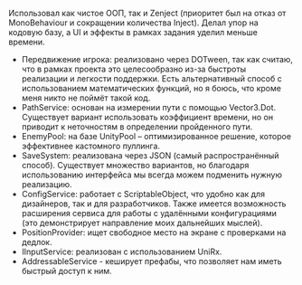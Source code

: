 Использовал как чистое ООП, так и Zenject (приоритет был на отказ от MonoBehaviour и сокращении количества Inject). Делал упор на кодовую базу, а UI и эффекты в рамках задания уделил меньше времени.

- Передвижение игрока: реализовано через DOTween, так как считаю, что в рамках проекта это целесообразно из-за быстроты реализации и легкости поддержки. Есть альтернативный способ с использованием математических функций, но я боюсь, что кроме меня никто не поймёт такой код.
- PathService: основан на измерении пути с помощью Vector3.Dot. Существует вариант использовать коэффициент времени, но он приводит к неточностям в определении пройденного пути.
- EnemyPool: на базе UnityPool – оптимизированное решение, которое эффективнее кастомного пуллинга.
- SaveSystem: реализована через JSON (самый распространённый способ). Существует множество вариантов, но благодаря использованию интерфейса мы всегда можем подменить нужную реализацию.
- ConfigService: работает с ScriptableObject, что удобно как для дизайнеров, так и для разработчиков. Также имеется возможность расширения сервиса для работы с удалёнными конфигурациями (это демонстрирует направление моих дальнейших мыслей).
- PositionProvider: ищет свободное место на экране с проверками на дедлок.
- IInputService: реализован с использованием UniRx.
- AddressableService - кеширует префабы, что позволяет нам иметь быстрый доступ к ним.
